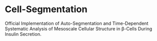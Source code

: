 # Cell-Segmentation
Official Implementation of Auto-Segmentation and Time-Dependent Systematic Analysis of Mesoscale Cellular Structure in β-Cells During Insulin Secretion.
